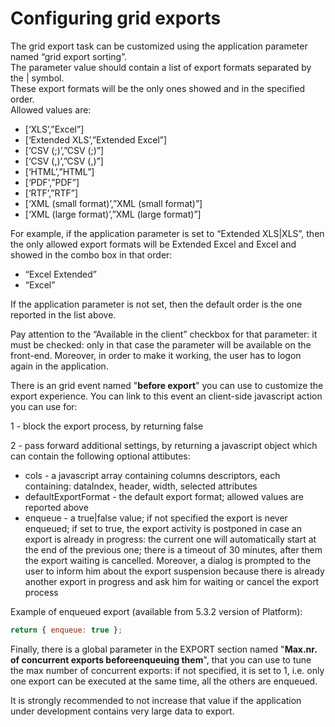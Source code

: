 # Configuring grid exports

The grid export task can be customized using the application parameter named “grid export sorting”.  
The parameter value should contain a list of export formats separated by the \| symbol.  
These export formats will be the only ones showed and in the specified order.  
Allowed values are:

* \[‘XLS’,”Excel”\]
* \[‘Extended XLS’,”Extended Excel”\]
* \[‘CSV \(;\)’,”CSV \(;\)”\]
* \[‘CSV \(,\)’,”CSV \(,\)”\]
* \[‘HTML’,”HTML”\]
* \[‘PDF’,”PDF”\]
* \[‘RTF’,”RTF”\]
* \[‘XML \(small format\)’,”XML \(small format\)”\]
* \[‘XML \(large format\)’,”XML \(large format\)”\]

For example, if the application parameter is set to “Extended XLS\|XLS”, then the only allowed export formats will be Extended Excel and Excel and showed in the combo box in that order:

* “Excel Extended” 
* “Excel”

If the application parameter is not set, then the default order is the one reported in the list above.

Pay attention to the “Available in the client” checkbox for that parameter: it must be checked: only in that case the parameter will be available on the front-end. Moreover, in order to make it working, the user has to logon again in the application.

There is an grid event named "**before export**" you can use to customize the export experience. You can link to this event an client-side javascript action you can use for:

1 - block the export process, by returning false

2 - pass forward additional settings, by returning a javascript object which can contain the following optional attibutes:

* cols - a javascript array containing columns descriptors, each containing: dataIndex, header, width, selected attributes
* defaultExportFormat - the default export format; allowed values are reported above
* enqueue - a true\|false value; if not specified the export is never enqueued; if set to true, the export activity is postponed in case an export is already in progress: the current one will automatically start at the end of the previous one; there is a timeout of 30 minutes, after them the export waiting is cancelled. Moreover, a dialog is prompted to the user to inform him about the export suspension because there is already another export in progress and ask him for waiting or cancel the export process

Example of enqueued export \(available from 5.3.2 version of Platform\):

```javascript
return { enqueue: true };
```

Finally, there is a global parameter in the EXPORT section named "**Max.nr. of concurrent exports beforeenqueuing them**", that you can use to tune the max number of concurrent exports: if not specified, it is set to 1, i.e. only one export can be executed at the same time, all the others are enqueued.

It is strongly recommended to not increase that value if the application under development contains very large data to export.

